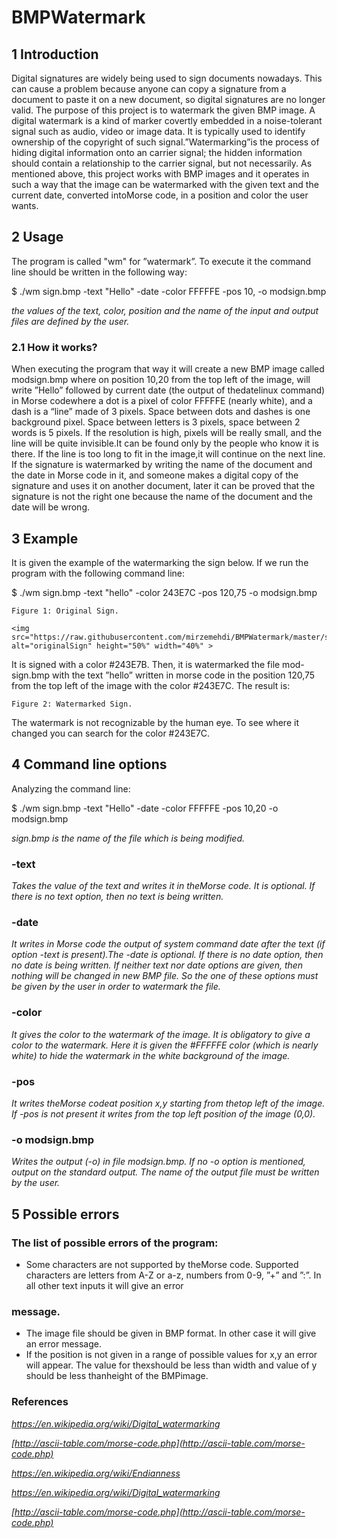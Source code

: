 # BMPWatermark


## 1 Introduction

Digital signatures are widely being used to sign documents nowadays. This can
cause a problem because anyone can copy a signature from a document to paste
it on a new document, so digital signatures are no longer valid. The purpose
of this project is to watermark the given BMP image. A digital watermark is
a kind of marker covertly embedded in a noise-tolerant signal such as audio,
video or image data. It is typically used to identify ownership of the copyright
of such signal.”Watermarking”is the process of hiding digital information onto
an carrier signal; the hidden information should contain a relationship to the
carrier signal, but not necessarily. As mentioned above, this project works with
BMP images and it operates in such a way that the image can be watermarked
with the given text and the current date, converted intoMorse code, in a
position and color the user wants.

## 2 Usage

The program is called "wm" for ”watermark”. To execute it the command line
should be written in the following way:

$ ./wm sign.bmp -text "Hello" -date -color FFFFFE -pos 10,
-o modsign.bmp

*the values of the text, color, position and the name of the input and output
files are defined by the user.*

### 2.1 How it works?

When executing the program that way it will create a new BMP image called
modsign.bmp where on position 10,20 from the top left of the image, will write
”Hello” followed by current date (the output of thedatelinux command) in
Morse codewhere a dot is a pixel of color FFFFFE (nearly white), and a dash
is a “line” made of 3 pixels. Space between dots and dashes is one background
pixel. Space between letters is 3 pixels, space between 2 words is 5 pixels. If
the resolution is high, pixels will be really small, and the line will be quite
invisible.It can be found only by the people who know it is there. If the line is
too long to fit in the image,it will continue on the next line. If the signature is
watermarked by writing the name of the document and the date in Morse code
in it, and someone makes a digital copy of the signature and uses it on another
document, later it can be proved that the signature is not the right one because
the name of the document and the date will be wrong.  

## 3 Example

It is given the example of the watermarking the sign below. If we run the
program with the following command line:

$ ./wm sign.bmp -text "hello" -color 243E7C -pos 120,75
-o modsign.bmp

```
Figure 1: Original Sign.

<img src="https://raw.githubusercontent.com/mirzemehdi/BMPWatermark/master/sign.bmp" alt="originalSign" height="50%" width="40%" >
```
It is signed with a color #243E7B. Then, it is watermarked the file mod-
sign.bmp with the text ”hello” written in morse code in the position 120,75 from
the top left of the image with the color #243E7C. The result is:

```
Figure 2: Watermarked Sign.
```
The watermark is not recognizable by the human eye. To see where it
changed you can search for the color #243E7C.


## 4 Command line options

Analyzing the command line:

$ ./wm sign.bmp -text "Hello" -date -color FFFFFE -pos 10,20
-o modsign.bmp

*sign.bmp is the name of the file which is being modified.*

### -text

*Takes the value of the text and writes it in theMorse code.*
*It is optional. If there is no text option, then no text is being written.*

### -date

*It writes in Morse code the output of system command date 
after the text (if option -text is present).The -date is optional.
If there is no date option, then no date is being written.
If neither text nor date options are given, then nothing will be 
changed in new BMP file. So the one of these options must be given 
by the user in order to watermark the file.*

### -color

*It gives the color to the watermark of the image. 
It is obligatory to give a color to the watermark. Here it is given the
#FFFFFE color (which is nearly white) to hide the watermark in
the white background of the image.*

### -pos

*It writes theMorse codeat position x,y starting from thetop left of the image.
If -pos is not present it writes from the top left position of the image (0,0).*

### -o modsign.bmp

*Writes the output (-o) in file modsign.bmp. If no -o option is mentioned, 
output on the standard output. The name of the output file must be written by the user.*


## 5 Possible errors

### The list of possible errors of the program:

- Some characters are not supported by theMorse code. Supported characters are letters from A-Z or a-z, numbers from
0-9, ”+” and ”:”. In all other text inputs it will give an error

### message.

- The image file should be given in BMP format. In other case it will give an error message.
- If the position is not given in a range of possible values for x,y 
  an error will appear. The value for thexshould be less than width and value of y 
  should be less thanheight of the BMPimage.

### References

*https://en.wikipedia.org/wiki/Digital_watermarking*

*[http://ascii-table.com/morse-code.php](http://ascii-table.com/morse-code.php)*

*https://en.wikipedia.org/wiki/Endianness*

*https://en.wikipedia.org/wiki/Digital_watermarking*

*[http://ascii-table.com/morse-code.php](http://ascii-table.com/morse-code.php)*




